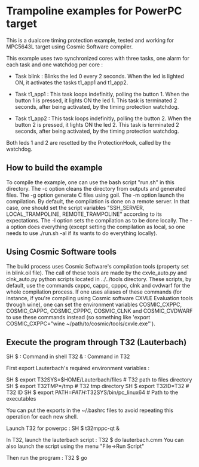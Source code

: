 # Trampoline examples for PowerPC target

This is a dualcore timing protection example, tested and working for MPC5643L
target using Cosmic Software compiler.

This example uses two synchronized cores with three tasks, one alarm for each
task and one watchdog per core :

- Task blink : Blinks the led 0 every 2 seconds. When the led is lighted ON, it
  activates the tasks t1_app1 and t1_app2.

- Task t1_app1 : This task loops indefinitly, polling the button 1. When the
  button 1 is pressed, it lights ON the led 1. This task is terminated 2
  seconds, after being activated, by the timing protection watchdog.

- Task t1_app2 : This task loops indefinitly, polling the button 2. When the
  button 2 is pressed, it lights ON the led 2. This task is terminated 2
  seconds, after being activated, by the timing protection watchdog.

Both leds 1 and 2 are resetted by the ProtectionHook, called by the watchdog.

## How to build the example
To compile the example, one can use the bash script "run.sh" in this directory.
The -c option cleans the directory from outputs and generated files.
The -g option generate C files using goil.
The -m option launch the compilation. By default, the compilation is done on a
remote server. In that case, one should set the script variables "SSH_SERVER,
LOCAL_TRAMPOLINE, REMOTE_TRAMPOLINE" according to its expectations.
The -l option sets the compilation as to be done locally.
The -a option does everything (except setting the compilation as local, so one
needs to use ./run.sh -al if its wants to do everything locally).

## Using Cosmic Software tools
The build process uses Cosmic Software's compilation tools (property set in
blink.oil file). The call of these tools are made by the cxvle_auto.py and
clnk_auto.py python scripts located in ../../tools directory. These scripts, by
default, use the commands cxppc, cappc, cpppc, clnk and cvdwarf for the whole
compilation process. If one uses aliases of these commands (for instance, if
you're compiling using Cosmic software CXVLE Evaluation tools through wine),
one can set the environment variables COSMIC_CXPPC, COSMIC_CAPPC, COSMIC_CPPPC,
COSMIC_CLNK and COSMIC_CVDWARF to use these commands instead (so something like
'export COSMIC_CXPPC="wine ~/path/to/cosmic/tools/cxvle.exe"').

## Execute the program through T32 (Lauterbach)

SH $  : Command in shell
T32 & : Command in T32

First export Lauterbach's required environment variables :

SH $ export T32SYS=$HOME/Lauterbach/files        # T32 path to files directory
SH $ export T32TMP=/tmp                          # T32 tmp directory
SH $ export T32ID=T32                            # T32 ID
SH $ export PATH=$PATH:$T32SYS/bin/pc_linux64    # Path to the executables

You can put the exports in the ~/.bashrc files to avoid repeating this
operation for each new shell.

Launch T32 for powerpc :
SH $ t32mppc-qt &

In T32, launch the lauterbach script :
T32 $ do lauterbach.cmm
You can also launch the script using the menu "File->Run Script"

Then run the program :
T32 $ go

